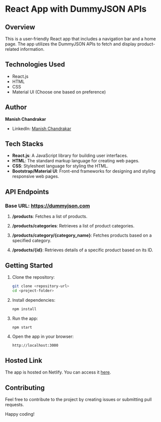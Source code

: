 # React App with DummyJSON APIs

## Overview

This is a user-friendly React app that includes a navigation bar and a home page. The app utilizes the DummyJSON APIs to fetch and display product-related information.

## Technologies Used

- React.js
- HTML
- CSS
- Material UI (Choose one based on preference)

## Author

**Manish Chandrakar**
- LinkedIn: [Manish Chandrakar](https://www.linkedin.com/in/manish-chandrakar-23392b183/)

## Tech Stacks

- **React.js**: A JavaScript library for building user interfaces.
- **HTML**: The standard markup language for creating web pages.
- **CSS**: Stylesheet language for styling the HTML.
- **Bootstrap/Material UI**: Front-end frameworks for designing and styling responsive web pages.

## API Endpoints

### Base URL: https://dummyjson.com

1. **/products**: Fetches a list of products.

2. **/products/categories**: Retrieves a list of product categories.

3. **/products/category/{category_name}**: Fetches products based on a specified category.

4. **/products/{id}**: Retrieves details of a specific product based on its ID.

## Getting Started

1. Clone the repository:

   ```bash
   git clone <repository-url>
   cd <project-folder>
   ```

2. Install dependencies:

   ```bash
   npm install
   ```

3. Run the app:

   ```bash
   npm start
   ```

4. Open the app in your browser:

   ```url
   http://localhost:3000
   ```

## Hosted Link

The app is hosted on Netlify. You can access it [here](https://657ee47b92f97861f37c6fda--super-malabi-dca6e1.netlify.app/).

## Contributing

Feel free to contribute to the project by creating issues or submitting pull requests.

Happy coding!

